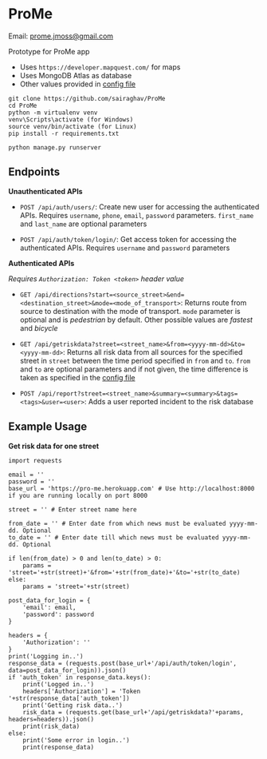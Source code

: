 # ProMe

Email: prome.jmoss@gmail.com

Prototype for ProMe app
- Uses `https://developer.mapquest.com/` for maps
- Uses MongoDB Atlas as database
- Other values provided in [config file](ProMeAPI/services/config.py)

```
git clone https://github.com/sairaghav/ProMe
cd ProMe
python -m virtualenv venv
venv\Scripts\activate (for Windows)
source venv/bin/activate (for Linux)
pip install -r requirements.txt

python manage.py runserver
```

## Endpoints

**Unauthenticated APIs**

- `POST /api/auth/users/`: Create new user for accessing the authenticated APIs. Requires `username`, `phone`, `email`, `password` parameters. `first_name` and `last_name` are optional parameters

- `POST /api/auth/token/login/`: Get access token for accessing the authenticated APIs. Requires `username` and `password` parameters


**Authenticated APIs**

*Requires `Authorization: Token <token>` header value*

- `GET /api/directions?start=<source_street>&end=<destination_street>&mode=<mode_of_transport>`: Returns route from source to destination with the mode of transport. `mode` parameter is optional and is *pedestrian* by default. Other possible values are *fastest* and *bicycle*

- `GET /api/getriskdata?street=<street_name>&from=<yyyy-mm-dd>&to=<yyyy-mm-dd>`: Returns all risk data from all sources for the specified street in `street` between the time period specified in `from` and `to`. `from` and `to` are optional parameters and if not given, the time difference is taken as specified in the [config file](ProMeAPI/services/config.py)

- `POST /api/report?street=<street_name>&summary=<summary>&tags=<tags>&user=<user>`: Adds a user reported incident to the risk database


## Example Usage

**Get risk data for one street**

```
import requests

email = ''
password = ''
base_url = 'https://pro-me.herokuapp.com' # Use http://localhost:8000 if you are running locally on port 8000

street = '' # Enter street name here

from_date = '' # Enter date from which news must be evaluated yyyy-mm-dd. Optional
to_date = '' # Enter date till which news must be evaluated yyyy-mm-dd. Optional

if len(from_date) > 0 and len(to_date) > 0:
    params = 'street='+str(street)+'&from='+str(from_date)+'&to='+str(to_date)
else:
    params = 'street='+str(street)

post_data_for_login = {
    'email': email,
    'password': password
}

headers = {
    'Authorization': ''
}
print('Logging in..')
response_data = (requests.post(base_url+'/api/auth/token/login', data=post_data_for_login)).json()
if 'auth_token' in response_data.keys():
    print('Logged in..')
    headers['Authorization'] = 'Token '+str(response_data['auth_token'])
    print('Getting risk data..')
    risk_data = (requests.get(base_url+'/api/getriskdata?'+params, headers=headers)).json()
    print(risk_data)
else:
    print('Some error in login..')
    print(response_data)
```